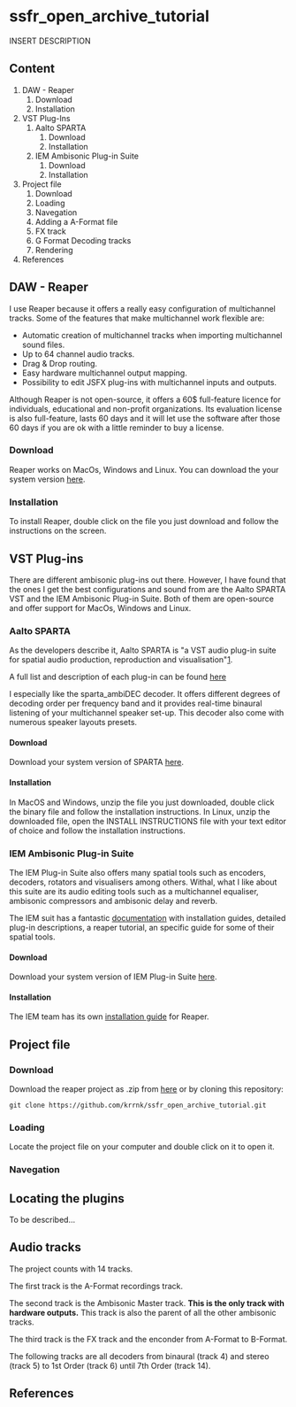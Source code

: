 # ssfr_open_archive_tutorial
INSERT DESCRIPTION 

## Content
1. DAW - Reaper 
    1. Download
    2. Installation
2. VST Plug-Ins
    1. Aalto SPARTA
       1. Download
       2. Installation
    2. IEM Ambisonic Plug-in Suite
       1. Download
       2. Installation
3. Project file
    1. Download
    2. Loading
    3. Navegation
    4. Adding a A-Format file
    5. FX track
    6. G Format Decoding tracks
    7. Rendering
4. References

## DAW - Reaper
I use Reaper because it offers a really easy configuration of multichannel tracks. Some of the features that make multichannel work flexible are:
* Automatic creation of multichannel tracks when importing multichannel sound files.
* Up to 64 channel audio tracks.
* Drag & Drop routing.
* Easy hardware multichannel output mapping.
* Possibility to edit JSFX plug-ins with multichannel inputs and outputs.

Although Reaper is not open-source, it offers a 60$ full-feature licence for individuals, educational and non-profit organizations. Its evaluation license is also full-feature, lasts 60 days and it will let use the software after those 60 days if you are ok with a little reminder to buy a license. 
### Download
Reaper works on MacOs, Windows and Linux. You can download the your system version [here](https://www.reaper.fm/download.php).
### Installation
To install Reaper, double click on the file you just download and follow the instructions on the screen. 

## VST Plug-ins
There are different ambisonic plug-ins out there. However, I have found that the ones I get the best configurations and sound from are the Aalto SPARTA VST and the IEM Ambisonic Plug-in Suite. Both of them are open-source and offer support for MacOs, Windows and Linux. 

### Aalto SPARTA
As the developers describe it, Aalto SPARTA is "a VST audio plug-in suite for spatial audio production, reproduction and visualisation"[1]. 

A full list and description of each plug-in can be found [here](http://research.spa.aalto.fi/projects/sparta_vsts/plugins.html)

I especially like the sparta_ambiDEC decoder. It offers different degrees of decoding order per frequency band and it provides real-time binaural listening of your multichannel speaker set-up. This decoder also come with numerous speaker layouts presets. 

#### Download
Download your system version of SPARTA [here](http://research.spa.aalto.fi/projects/sparta_vsts/).
#### Installation
In MacOS and Windows, unzip the file you just downloaded, double click the binary file and follow the installation instructions.
In Linux, unzip the downloaded file, open the INSTALL INSTRUCTIONS file with your text editor of choice and follow the installation instructions. 

### IEM Ambisonic Plug-in Suite
The IEM Plug-in Suite also offers many spatial tools such as encoders, decoders, rotators and visualisers among others. Withal, what I like about this suite are its audio editing tools such as a multichannel equaliser, ambisonic compressors and ambisonic delay and reverb. 

The IEM suit has a fantastic [documentation](https://plugins.iem.at/docs/) with installation guides, detailed plug-in descriptions, a reaper tutorial, an specific guide for some of their spatial tools. 

#### Download
Download your system version of IEM Plug-in Suite [here](https://plugins.iem.at/download/).
#### Installation
The IEM team has its own [installation guide](https://plugins.iem.at/docs/installation/) for Reaper.

## Project file
### Download
Download the reaper project as .zip from [here](https://github.com/krrnk/ssfr_open_archive_tutorial/archive/main.zip) or by cloning this repository:

`git clone https://github.com/krrnk/ssfr_open_archive_tutorial.git`

### Loading
Locate the project file on your computer and double click on it to open it.

### Navegation
## Locating the plugins
To be described...

## Audio tracks
The project counts with 14 tracks.

The first track is the A-Format recordings track.

The second track is the Ambisonic Master track. **This is the only track with hardware outputs.** This track is also the parent of all the other ambisonic tracks.

The third track is the FX track and the enconder from A-Format to B-Format.

The following tracks are all decoders from binaural (track 4) and stereo (track 5) to 1st Order (track 6) until 7th Order (track 14).



## References
[1]: http://research.spa.aalto.fi/projects/sparta_vsts/